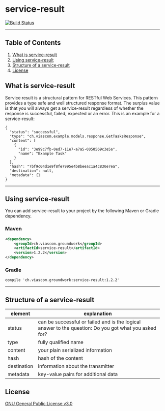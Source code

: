 # service-result
[![Build Status](https://travis-ci.org/Viascom/service-result.svg?branch=develop)](https://travis-ci.org/Viascom/service-result)
___

## Table of Contents
1. [What is service-result](##What-is-service-result)
2. [Using service-result](##Using-service-result)
3. [Structure of a service-result](##Structure-of-a-service-result)
4. [License](##License)

## What is service-result

Service result is a structural pattern for RESTful Web Services. This pattern provides a type safe and well structured response format. The surplus value is that you will always get a service-result regardless of whether the response is successful, failed, expected or an error. This is an example for a service-result:

```
{
  "status": "successful",
  "type": "ch.viascom.example.models.response.GetTasksResponse",
  "content": [
    {
      "id": "3e99c7fb-0ed7-11e7-a7a5-0050569c3e5a",
      "name": "Example Task"
    }
  ],
  "hash": "7bf9c04d1e9f8fe7995e4b8beeac1a4c830e7ea",
  "destination": null,
  "metadata": {}
}
```
___

## Using service-result

You can add service-result to your project by the following Maven or Gradle dependency.

### Maven
```xml
<dependency>
    <groupId>ch.viascom.groundwork</groupId>
    <artifactId>service-result</artifactId>
    <version>1.2.2</version>
</dependency>
```

### Gradle
```
compile 'ch.viascom.groundwork:service-result:1.2.2'
``` 
___

## Structure of a service-result

| element		| explanation 																							|
| ------------- | ----------------------------------------------------------------------------------------------------- | 
| status		| can be successful or failed and is the logical answer to the question: Do you got what you asked for?	|
| type			| fully qualified name																					|
| content		| your plain serialized information																		|
| hash			| hash of the content																					|
| destination	| information about the transmitter																		|
| metadata		| key-value pairs for additional data																	|

## License

[GNU General Public License v3.0](https://github.com/Viascom/service-result/blob/develop/LICENSE)
